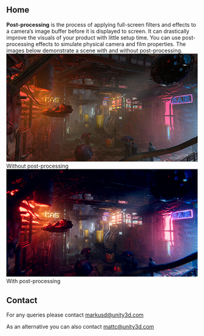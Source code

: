  

## Home 

 **Post-processing** is the process of applying full-screen filters and effects to a camera’s image buffer before it is displayed to screen. It can drastically improve the visuals of your product with little setup time. You can use post-processing effects to simulate physical camera and film properties. The images below demonstrate a scene with and without post-processing. ![](Images/home-before_5c46f1e9b5df3b0ec8275c65.png) Without post-processing ![](Images/home-after_5c46f1e9b5df3b0ec8275c68.png) With post-processing 

## Contact 

 For any queries please contact [markusd@unity3d.com](mailto:markusd@unity3d.com) 

 As an alternative you can also contact [mattc@unity3d.com](mailto:mattc@unity3d.com) 

 


